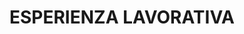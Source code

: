---
title: 'ESPERIENZA LAVORATIVA'
experience:
  - role: 'Stagista Configurazione Sistemi e Reti'
    company: 'T.H. ALPLAST / Polonia'
    period: 'Nov - Dic 2019'
    desc: 'Configurazione di sistemi IT, personalizzazione software, impostazioni di rete, gestione database'
  - role: 'Presidente - Pointer UWR (circolo accademico)'
    company: 'Università di Breslavia / Polonia'
    period: 'Ott 2023 - Attualmente'
    desc: 'Organizzazione di incontri, scambio di informazioni, creazione di progetti IT'
  - role: 'Stagista Full-stack Developer'
    company: "Bright Coders' Factory / Polonia"
    period: 'Giu - Set 2024'
    desc: 'Programmazione di applicazioni mobili e web, preparazione e addestramento di modelli AI basati su YOLO v8, costruzione di API, test e debug'
  - role: 'Junior Full-stack Developer (Specialista AI)'
    company: "Bright Coders' Factory & Tauron / Polonia"
    period: 'Set 2024 - Attualmente'
    desc: 'Sviluppo di applicazioni mobili con Flutter, integrazione di modelli AI (YOLO v8) per compiti di visione artificiale, progettazione e implementazione di API, esecuzione di test'
--- 